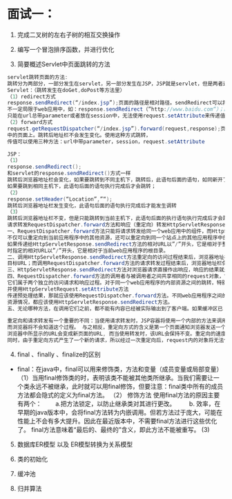 # 面试一：
1. 完成二叉树的左右子树的相互交换操作

2. 编写一个冒泡排序函数，并进行优化


3. 简要概述Servlet中页面跳转的方法
```java
servlet跳转页面的方法:
跳转分为两部分，一部分发生在servlet，另一部分发生在JSP，JSP就是servlet，但是两者还是有部分差异。
Servlet：（跳转发生在doGet,doPost等方法里）
（1）redirect方式
response.sendRedirect(“/index.jsp”);页面的路径是相对路径。sendRedirect可以将页面跳转到任何页面，
不一定局限于web应用中，如：response.sendRedirect（”http://www.baidu.com“）；跳转后浏览器地址发生变化，
只能在url总带parameter或者放在session中，无法使用request.setAttribute来传递值。
（2）forward方式
request.getRequestDispatcher(“/index.jsp”).forward(request,response);页面的路径是相对路径。forward方式只能跳转到本web应用
中的页面上。跳转后地址栏不会发生变化。使用这种方式跳转，
传值可以使用三种方法：url中带parameter，session，request.setAttribute

JSP：
（1）
response.sendRedirect();
和servlet的response.sendRedirect()方式一样
跳转后浏览器地址栏会变化，如果要跳转到不同主机下，跳转后，此语句后面的语句，如同新开了线程，但是对response的 操作已经没有意义了；
如果要跳到相同主机下，此语句后面的语句执行完成后才会跳转；
（2）
response.setHeader(“Location”,”“);
跳转后浏览器地址栏发生变化，此语句后面的语句执行完成后才能发生调转
（3）
跳转后浏览器地址栏不变，但是只能跳转到当前主机下，此语句后面的执行语句执行完成后才会跳转
请求转发RequestDispatcher.forward方法和响应（重定向）转发HttpServletResponse.sendRedirect方法的总结比较：
一、RequestDispatcher.forward方法只能将请求转发给同一个web应用中的组件，而HttpServletResponse.sendRedirect方法
不仅可以重定向到当前应用程序中的其他资源，还可以重定向到同一个站点上的其他应用程序中的资源，甚至是使用绝对URL重定向到其他站点的资源。
如果传递给HttpServletResponse.sendRedirect方法的相对URL以”/”开头，它是相对于整个web站点的根目录；如果创建RequestDispatcher对象
时指定的相对URL以”/”开头，它是相对于当前web应用程序的根目录。
二、调用HttpServletResponse.sendRedirect方法重定向的访问过程结束后，浏览器地址栏中显示的URL会发生改变，由初始的URL地址重定向为
目标URL；而调用RequestDispatcher.forward方法的请求转发过程结束后，浏览器地址栏保持初始的URL地址不变。
三、HttpServletResponse.sendRedirect方法对浏览器请求直接作出响应，响应的结果就是告诉浏览器重新发出对另一个URL的访问请求；RequestDispatcher.forward方法在服务器端内部发生了转发行为。
四、RequestDispatcher.forward方法的调用者与被调用者之间共享相同的request对象，它们属于同一个访问请求和响应过程；而HttpServletResponse.sendRedirect方法调用者与被调用者使用各自的request对象和response对象，
它们属于两个独立的访问请求和响应过程。对于同一个web应用程序的内部资源之间的跳转，特别是跳转之前要对请求进行一些前期预处理，
并使用HttpServletRequest.setAttribute方法
传递预处理结果，那就应该使用RequestDispatcher.forward方法。不同web应用程序之间的重定向，特别是要重定向到另一个web站点上的
资源情况，都应该使用HttpServletResponse.sendRedirect方法。
五、无论哪种方法，在调用它们之前，都不能有内容已经被实际输出到了客户端。如果缓冲区已 经有了一些内容，这些内容将从缓冲区中清除。

重定向和请求转发有一个重要的不同：当使用请求转发时，JSP容器将使用一个内部的方法来调用目标页面，新的页面继续处理同一个请求，
而浏览器将不会知道这个过程。 与之相反，重定向方式的含义是第一个页面通知浏览器发送一个新的页面请求。因为，当你使用重定向时，
浏览器中所显示的URL会变成新页面的URL, 而当使用转发时，该URL会保持不变。重定向的速度比转发慢，因为浏览器还得发出一个新的请求。
同时，由于重定向方式产生了一个新的请求，所以经过一次重定向后，request内的对象将无法使用。

```


4. final 、finally 、finalize的区别 
* final：在java中，final可以用来修饰类，方法和变量（成员变量或局部变量）
（1）当用final修饰类的时，表明该类不能被其他类所继承。当我们需要让一个类永远不被继承，此时就可以用final修饰，但要注意：final类中所有的成员方法都会隐式的定义为final方法。
（2） 修饰方法
  使用final方法的原因主要有两个：
　　a.把方法锁定，以防止继承类对其进行更改。
　　b. 效率，在早期的java版本中，会将final方法转为内嵌调用。但若方法过于庞大，可能在性能上不会有多大提升。因此在最近版本中，不需要final方法进行这些优化了。
final方法意味着“最后的、最终的”含义，即此方法不能被重写。
 (3)
5. 数据库ER模型 以及 ER模型转换为关系模型


6. 类的初始化


7. 缓冲池


8. 归并算法 



